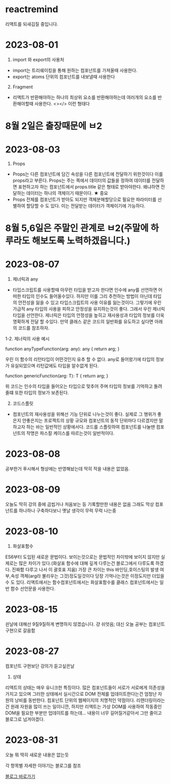 # reactremind
리액트를 되새김질 중입니다.

# 2023-08-01
1. import 와 export의 사용처

- import는 트리쉐이킹을 통해 원하는 컴포넌트를 가져올때 사용한다.
- export는 atoms 단위의 컴포넌트를 내보낼때 사용한다

2. Fragment

- 리액트가 반환해야하는 하나의 최상위 요소를 반환해야하는데 여러개의 요소를 반환해야할때 사용한다. <></> 이런 형태다

# 8월 2일은 출장때문에 ㅂ2

# 2023-08-03
1. Props

- Props는 다른 컴포넌트에 담긴 속성을 다른 컴포넌트에 전달하기 위한것이다
이를 props라고 부른다. Props는 주는 쪽에서 데이터의 값들을 정하여 데이터를 
전달하면 표현하고자 하는 컴포넌트에서 props.title 같은 형태로 받아야한다.
왜냐하면 전달하는 데이터는 하나의 객체이기 때문이다. ★ 중요
- Props 전체를 컴포넌트가 받아도 되지만 객체분해할당으로 필요한 파라미터를 선별하여 할당할 수 도 있다. 이는 전달받는 데이터가 객체이기에 가능하다.

# 8월 5,6일은 주말인 관계로 ㅂ2(주말에 하루라도 해보도록 노력하겠읍니다.)

# 2023-08-07
1. 제너릭과 any

- 타입스크립트를 사용할때 아무런 타입을 받고자 한다면 인수에 any를 선언하면 어떠한 타입의 인수도 들어올수있다. 하지만 이를 그리 추천하는 방법이 아닌데
타입의 안전성을 잃을 수 있고 타입스크립트의 사용 이유를 잃는것이다.
그렇기에 우린 가급적 any 타입의 사용을 피하고 안정성을 유지하는것이 좋다.
그래서 우린 제너릭 타입을 선언한다.
제너릭은 타입의 안정성을 높히고 재사용성과 타입의 정보를 더욱 명확하게 전달 할 수있다. 만약 클래스 같은 코드의 일반화를 유도하고 싶다면 아래의 코드를 참조하자.

1-2. 제너릭의 사용 예시

function anyTypeFunction(arg: any): any {
  return arg;
}

우린 이 함수의 리턴타입이 어떤것인지 유추 할 수 없다. any로 들어왔기에 타입의
정보가 유실되었으며 리턴값에도 타입을 알수없게 된다.

function genericFunction<T>(arg: T): T {
  return arg;
}

위 코드는 인수의 타입을 들어오는 타입으로 맞추어 주며 타입의 정보를 기억하고
돌려줄떄 또한 타입의 정보가 보존된다.

2. 코드스플릿

- 컴포넌트의 재사용성을 위해선 기능 단위로 나누는것이 좋다. 실제로 그 행위가 좋은지 안좋은지는 프로젝트의 상황 규모와 컴포넌트의 동작 단위마다 다르겠지만
말하고자 하는 바는 일반적인 상황에서다. 코드를 스플릿하여 컴포넌트를 나눌땐
컴포넌트의 작명은 파스칼 케이스를 따르는것이 일반적이다.

# 2023-08-08

공부한거 푸시해서 형상에는 반영해놨는데 딱히 적을 내용은 없었음.

# 2023-08-09

오늘도 딱히 강의 중에 곱씹거나 처음보는 등 기록할만한 내용은 없음
그래도 막상 컴포넌트를 하나하나 구축하다보니 옛날 생각이 무럭 무럭 나는중

# 2023-08-10

1. 화살표함수

ES6부터 도입된 새로운 문법이다. 보이는것으로는 문법적인 차이밖에 보이지 않지만
실제로는 많은 차이가 있다.(화살표 함수에 대해 깊게 다루는건 블로그에서 다루도록 하겠다. 진짜함 다루고 나서 이 괄호표 지움) 
가장 큰 차이는 this 바인딩,호이스팅의 발생 여부,속성 객체(arg라 불리우는 그것)정도일것이다
당장 기억나는것은 이정도지만 더있을 수 도 있다. 리액트에서는 함수컴포넌트에서는 
화살표함수를 클래스 컴포넌트에서는 일반 함수 선언문을 사용한다.

# 2023-08-15

쉰날에 대해선 9질9질하게 변명하지 않겠습니다. 걍 쉬엇음; 대신 오늘 공부는 컴포넌트 구현으로 갈음함

# 2023-08-27

컴포넌트 구현보단 강의가 듣고싶은날

1. 상태

리액트의 상태는 매우 유니크한 특징이다. 많은 컴포넌트들이 서로가 서로에게 
의존성을 가지고 있으며 그러한 상태에서 실시간으로 DOM 전체를 업데이트한다는건
엄청난 자원의 낭비를 동반한다. 컴포넌트 단위의 웹페이지의 치명적인 약점이다.
리렌더링이라는건 원래 자원을 많이 쓰는 일이니깐, 하지만 리액트는 가상 DOM를 사용하여
작동중인 DOM을 필요한 부분만 업데이트를 하는데...
내용이 너무 길어질거같아서 그만 줄이고 블로그로 넘겨야겠다.


# 2023-08-31

오늘 뭐 딱히 새로운 내용은 없는듯




각 항목별 자세한 이야기는 블로그를 참조 

<a href="https://imverygroot.tistory.com/">블로그 바로가기</a>